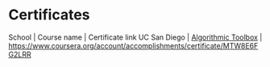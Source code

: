 # Certificates
School | Course name | Certificate link
UC San Diego | [Algorithmic Toolbox](https://www.coursera.org/learn/algorithmic-toolbox)  | https://www.coursera.org/account/accomplishments/certificate/MTW8E6FG2LRR

